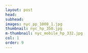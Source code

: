 ```yaml
---
layout: post
head: 
subhead: 
images: nyc_pp_1000_1.jpg
thumbnail: nyc_hp_350.jpg
m-thumbnail: nyc_mobile_hp_332.jpg
col: 1
order: 9
---
```

